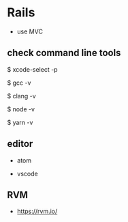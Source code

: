 # Rails

- use MVC



## check command line tools

$ xcode-select -p

$ gcc -v

$ clang -v

$ node -v

$ yarn -v

## editor

- atom

- vscode

## RVM

- https://rvm.io/